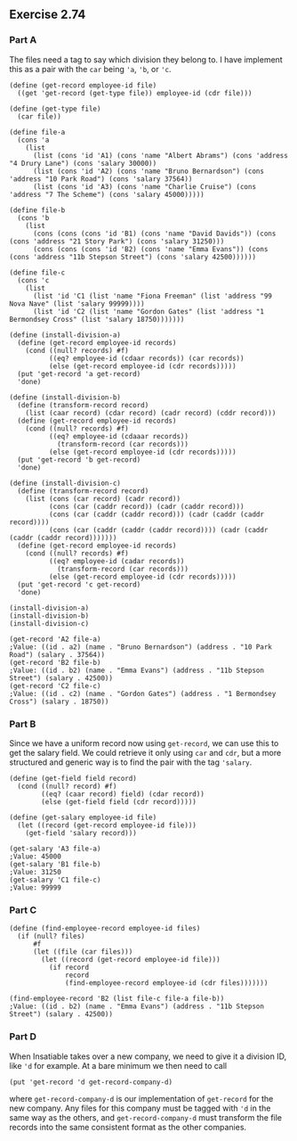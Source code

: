 ## Exercise 2.74

### Part A

The files need a tag to say which division they belong to. I have implement this as a pair with the `car` being `'a`, `'b`, or `'c`.

```
(define (get-record employee-id file)
  ((get 'get-record (get-type file)) employee-id (cdr file)))

(define (get-type file)
  (car file))

(define file-a
  (cons 'a 
    (list
      (list (cons 'id 'A1) (cons 'name "Albert Abrams") (cons 'address "4 Drury Lane") (cons 'salary 30000))
      (list (cons 'id 'A2) (cons 'name "Bruno Bernardson") (cons 'address "10 Park Road") (cons 'salary 37564))
      (list (cons 'id 'A3) (cons 'name "Charlie Cruise") (cons 'address "7 The Scheme") (cons 'salary 45000)))))

(define file-b
  (cons 'b 
    (list
      (cons (cons (cons 'id 'B1) (cons 'name "David Davids")) (cons (cons 'address "21 Story Park") (cons 'salary 31250)))
      (cons (cons (cons 'id 'B2) (cons 'name "Emma Evans")) (cons (cons 'address "11b Stepson Street") (cons 'salary 42500))))))

(define file-c
  (cons 'c 
    (list
      (list 'id 'C1 (list 'name "Fiona Freeman" (list 'address "99 Nova Nave" (list 'salary 99999))))
      (list 'id 'C2 (list 'name "Gordon Gates" (list 'address "1 Bermondsey Cross" (list 'salary 18750)))))))

(define (install-division-a)
  (define (get-record employee-id records)
    (cond ((null? records) #f)
          ((eq? employee-id (cdaar records)) (car records))
          (else (get-record employee-id (cdr records)))))
  (put 'get-record 'a get-record)
  'done)

(define (install-division-b)
  (define (transform-record record)
    (list (caar record) (cdar record) (cadr record) (cddr record)))
  (define (get-record employee-id records)
    (cond ((null? records) #f)
          ((eq? employee-id (cdaaar records))
            (transform-record (car records)))
          (else (get-record employee-id (cdr records)))))
  (put 'get-record 'b get-record)
  'done)

(define (install-division-c)
  (define (transform-record record)
    (list (cons (car record) (cadr record)) 
          (cons (car (caddr record)) (cadr (caddr record)))
          (cons (car (caddr (caddr record))) (cadr (caddr (caddr record))))
          (cons (car (caddr (caddr (caddr record)))) (cadr (caddr (caddr (caddr record)))))))
  (define (get-record employee-id records)
    (cond ((null? records) #f)
          ((eq? employee-id (cadar records)) 
            (transform-record (car records)))
          (else (get-record employee-id (cdr records)))))
  (put 'get-record 'c get-record)
  'done)

(install-division-a)
(install-division-b)
(install-division-c)

(get-record 'A2 file-a)
;Value: ((id . a2) (name . "Bruno Bernardson") (address . "10 Park Road") (salary . 37564))
(get-record 'B2 file-b)
;Value: ((id . b2) (name . "Emma Evans") (address . "11b Stepson Street") (salary . 42500))
(get-record 'C2 file-c)
;Value: ((id . c2) (name . "Gordon Gates") (address . "1 Bermondsey Cross") (salary . 18750))
```

### Part B

Since we have a uniform record now using `get-record`, we can use this to get the salary field. We could retrieve it only using `car` and `cdr`, but a more structured and generic way is to find the pair with the tag `'salary`.

```
(define (get-field field record)
  (cond ((null? record) #f)
        ((eq? (caar record) field) (cdar record))
        (else (get-field field (cdr record)))))

(define (get-salary employee-id file)
  (let ((record (get-record employee-id file)))
    (get-field 'salary record)))

(get-salary 'A3 file-a)
;Value: 45000
(get-salary 'B1 file-b)
;Value: 31250
(get-salary 'C1 file-c)
;Value: 99999
```

### Part C

```
(define (find-employee-record employee-id files)
  (if (null? files)
      #f
      (let ((file (car files)))
        (let ((record (get-record employee-id file)))
          (if record
              record
              (find-employee-record employee-id (cdr files)))))))

(find-employee-record 'B2 (list file-c file-a file-b))
;Value: ((id . b2) (name . "Emma Evans") (address . "11b Stepson Street") (salary . 42500))
```

### Part D

When Insatiable takes over a new company, we need to give it a division ID, like `'d` for example. At a bare minimum we then need to call 

`(put 'get-record 'd get-record-company-d)`

where `get-record-company-d` is our implementation of `get-record` for the new company. Any files for this company must be tagged with `'d` in the same way as the others, and `get-record-company-d` must transform the file records into the same consistent format as the other companies.